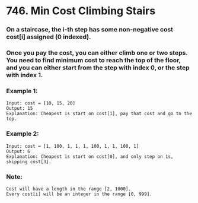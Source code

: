 # 746. Min Cost Climbing Stairs

### On a staircase, the i-th step has some non-negative cost cost[i] assigned (0 indexed).

### Once you pay the cost, you can either climb one or two steps. You need to find minimum cost to reach the top of the floor, and you can either start from the step with index 0, or the step with index 1.

### Example 1:
```
Input: cost = [10, 15, 20]
Output: 15
Explanation: Cheapest is start on cost[1], pay that cost and go to the top.
```

### Example 2:
```
Input: cost = [1, 100, 1, 1, 1, 100, 1, 1, 100, 1]
Output: 6
Explanation: Cheapest is start on cost[0], and only step on 1s, skipping cost[3].
```

### Note:
```
Cost will have a length in the range [2, 1000].
Every cost[i] will be an integer in the range [0, 999].
```